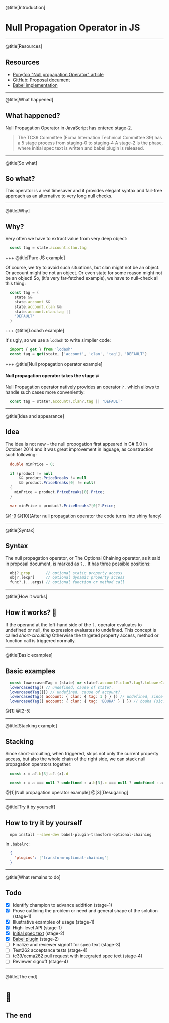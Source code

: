 @title[Introduction]
# Null Propagation Operator in JS

---
@title[Resources]

## Resources

* [Ponyfoo "Null propagation Operator" article](https://ponyfoo.com/articles/null-propagation-operator)
* [GitHub: Proposal document](https://github.com/claudepache/es-optional-chaining)
* [Babel implementation](https://github.com/babel/babylon/issues/328)

---
@title[What happened]

## What happened?

Null Propagation Operator in JavaScript has entered stage-2. 

> The TC39 Committee (Ecma Internation Technical Committee 39) has a 5 stage process from staging-0 to staging-4
> A stage-2 is the phase, where initial spec text is written and babel plugin is released.

---
@title[So what]

## So what?

This operator is a real timesaver and it provides elegant syntax and fail-free approach as an alternative to very long null checks.

---
@title[Why]

## Why?

Very often we have to extract value from very deep object:

```javascript
  const tag = state.account.clan.tag
```

+++
@title[Pure JS example]

Of course, we try to avoid such situations, but clan might not be an object. Or account might be not an object. Or even state for some reason might not be an object! So, (it's very far-fetched example), we have to null-check all this thing:

```javascript
  const tag = (
    state &&
    state.account &&
    state.account.clan &&
    state.account.clan.tag ||
    'DEFAULT'
  )
```

+++
@title[Lodash example]

It's ugly, so we use a `lodash` to write simplier code:

```javascript
  import { get } from 'lodash'
  const tag = get(state, ['account', 'clan', 'tag'], 'DEFAULT')
```

+++
@title[Null propagation operator example]

#### Null propagation operator takes the stage 💥

Null Propagation operator natively provides an operator `?.` which allows to handle such cases more conveniently:

```javascript
  const tag = state?.account?.clan?.tag || 'DEFAULT'
```

---
@title[Idea and appearance]

## Idea

The idea is not new - the null propogation first appeared in C# 6.0 in October 2014 and it was great improvement in laguage, as construction such following:

```c#
  double minPrice = 0;
 
  if (product != null
      && product.PriceBreaks != null
      && product.PriceBreaks[0] != null)
  {
    minPrice = product.PriceBreaks[0].Price;
  }

  var minPrice = product?.PriceBreaks?[0]?.Price;
```

@[1-9](Before)
@[10](After null propagation operator the code turns into shiny fancy)

---
@title[Syntax]

## Syntax

The null propagation operator, or The Optional Chaining operator, as it said in proposal document, is marked as `?.`. It has three possible positions:

```javascript
  obj?.prop       // optional static property access
  obj?.[expr]     // optional dynamic property access
  func?.(...args) // optional function or method call
```

---
@title[How it works]

## How it works? 🤔

If the operand at the left-hand side of the `?.` operator evaluates to undefined or null, the expression evaluates to undefined. This concept is called _short-circuiting_ Otherwise the targeted property access, method or function call is triggered normally.

---
@title[Basic examples]

## Basic examples

```javascript
  const lowercasedTag = (state) => state?.account?.clan?.tag?.toLowerCase?.()
  lowercasedTag() // undefined, cause of state?.
  lowercasedTag({}) // undefined, cause of account?.
  lowercasedTag({ account: { clan: { tag: 1 } } }) // undefined, since number doesn't have toLowerCase
  lowercasedTag({ account: { clan: { tag: 'BOUHA' } } }) // bouha (sic!)
```

@[1]
@[2-5]

---
@title[Stacking example]

## Stacking

Since short-circuiting, when triggered, skips not only the current property access, but also the whole chain of the right side, we can stack null propagation operators together:

```javascript
  const x = a?.b[3].c?.(x).d

  const x = a === null ? undefined : a.b[3].c === null ? undefined : a.b[3].c(x).d
```

@[1][Null propagation operator example]
@[3][Desugaring]

---
@title[Try it by yourself]

## How to try it by yourself

```bash
  npm install --save-dev babel-plugin-transform-optional-chaining
```

In `.babelrc`:
```json
  {
    "plugins": ["transform-optional-chaining"]
  }
```

---
@title[What remains to do]

## Todo

* [x] Identify champion to advance addition (stage-1)
* [x] Prose outlining the problem or need and general shape of the solution (stage-1)
* [x] Illustrative examples of usage (stage-1)
* [x] High-level API (stage-1)
* [x] [Initial spec text](https://tc39.github.io/proposal-optional-chaining/) (stage-2)
* [x] [Babel plugin](https://github.com/babel/babel/pull/5813) (stage-2)
* [ ] Finalize and reviewer signoff for spec text (stage-3)
* [ ] Test262 acceptance tests (stage-4)
* [ ] tc39/ecma262 pull request with integrated spec text (stage-4)
* [ ] Reviewer signoff (stage-4)

---
@title[The end]

# 🦄
## The end
